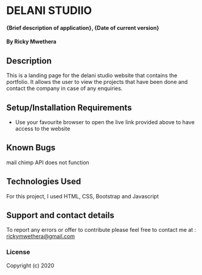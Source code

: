 # DELANI STUDIIO
#### {Brief description of application}, {Date of current version}
#### By Ricky Mwethera
## Description
This is a landing page for the delani studio website that contains the portfolio. It allows the user to view the projects that have been done and contact the company in case of any enquiries.
## Setup/Installation Requirements
* Use your favourite browser to open the live link provided above to have access to the website
## Known Bugs
mail chimp API does not function
## Technologies Used
For this project, I used HTML, CSS, Bootstrap and Javascript
## Support and contact details
To report any errors or offer to contribute please feel free to contact me at : rickymwethera@gmail.com
### License
Copyright (c) 2020
